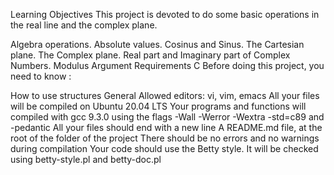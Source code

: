 Learning Objectives
This project is devoted to do some basic operations in the real line and the complex plane.

Algebra operations.
Absolute values.
Cosinus and Sinus.
The Cartesian plane.
The Complex plane.
Real part and Imaginary part of Complex Numbers.
Modulus
Argument
Requirements
C
Before doing this project, you need to know :

How to use structures
General
Allowed editors: vi, vim, emacs
All your files will be compiled on Ubuntu 20.04 LTS
Your programs and functions will compiled with gcc 9.3.0 using the flags -Wall -Werror -Wextra -std=c89 and -pedantic
All your files should end with a new line
A README.md file, at the root of the folder of the project
There should be no errors and no warnings during compilation
Your code should use the Betty style. It will be checked using betty-style.pl and betty-doc.pl